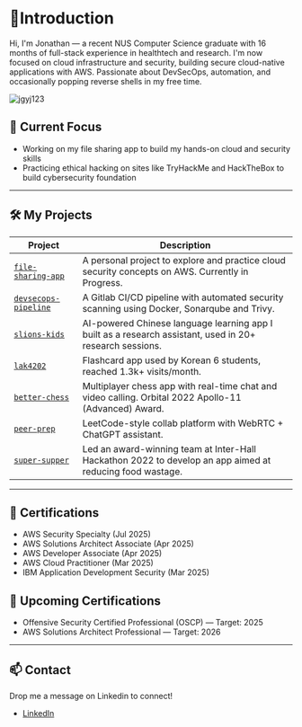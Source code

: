 # 👋Introduction

Hi, I'm Jonathan — a recent NUS Computer Science graduate with 16 months of full-stack experience in healthtech and research. I'm now focused on cloud infrastructure and security, building secure cloud-native applications with AWS. Passionate about DevSecOps, automation, and occasionally popping reverse shells in my free time.

<p align="left"> <img src="https://komarev.com/ghpvc/?username=jgyj123&label=Profile%20views&color=brightgreen&style=flat" alt="jgyj123" /> </p>

## 🔧 Current Focus
- Working on my file sharing app to build my hands-on cloud and security skills
- Practicing ethical hacking on sites like TryHackMe and HackTheBox to build cybersecurity foundation
---

## 🛠️ My Projects

| Project | Description |
|--------|-------------|
| [`file-sharing-app`](https://github.com/jgyj123/file-sharing-app) | A personal project to explore and practice cloud security concepts on AWS. Currently in Progress. |
| [`devsecops-pipeline`](https://gitlab.com/jgyj123/devsecops-demo) | A Gitlab CI/CD pipeline with automated security scanning using Docker, Sonarqube and Trivy. |
| [`slions-kids`](https://smcnus.comp.nus.edu.sg/video_page#SLIONS_KIDS-trailer) | AI-powered Chinese language learning app I built as a research assistant, used in 20+ research sessions. |
| [`lak4202`](https://github.com/jgyj123/lak4202) | Flashcard app used by Korean 6 students, reached 1.3k+ visits/month. |
| [`better-chess`](https://github.com/jgyj123/better-chess) | Multiplayer chess app with real-time chat and video calling. Orbital 2022 Apollo-11 (Advanced) Award. |
| [`peer-prep`](https://github.com/jgyj123/peer-prep) | LeetCode-style collab platform with WebRTC + ChatGPT assistant. |
| [`super-supper`](https://devpost.com/software/super-supper) | Led an award-winning team at Inter-Hall Hackathon 2022 to develop an app aimed at reducing food wastage. |

---

## 📜 Certifications
- AWS Security Specialty  (Jul 2025)
- AWS Solutions Architect Associate  (Apr 2025)
- AWS Developer Associate  (Apr 2025)
- AWS Cloud Practitioner (Mar 2025) 
- IBM Application Development Security (Mar 2025)

## 🔭 Upcoming Certifications
- Offensive Security Certified Professional (OSCP) — Target: 2025
- AWS Solutions Architect Professional — Target: 2026
---


## 📫 Contact
Drop me a message on Linkedin to connect!
- [LinkedIn](https://www.linkedin.com/in/jonathan-goh2/)  


